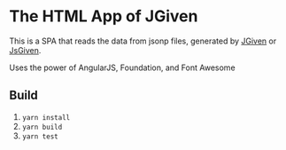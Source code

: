# The HTML App of JGiven

This is a SPA that reads the data from jsonp files, generated by [JGiven](https://jgiven.org) or [JsGiven](https://jsgiven.org).

Uses the power of AngularJS, Foundation, and Font Awesome

## Build

1. `yarn install`
2. `yarn build`
3. `yarn test`

